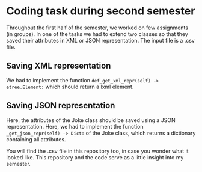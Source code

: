 # Coding task during second semester

Throughout the first half of the semester, we worked on few assignments (in groups).
In one of the tasks we had to extend two classes so that they saved their attributes in XML or JSON representation. The input file is a .csv file.


## Saving XML representation
We had to implement the function `def_get_xml_repr(self) -> etree.Element:` which should return a lxml element.

## Saving JSON representation
Here, the attributes of the Joke class should be saved using a JSON representation. Here, we had to implement the function `_get_json_repr(self) -> Dict:` of the Joke
class, which returns a dictionary containing all attributes.



You will find the .csv file in this repository too, in case you wonder what it looked like.
This repository and the code serve as a little insight into my semester.
